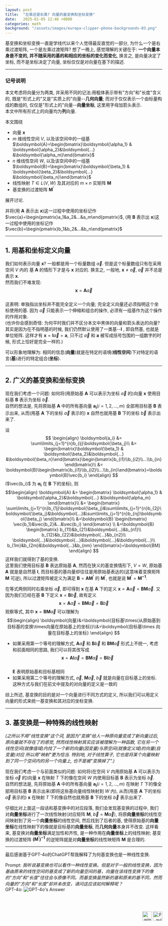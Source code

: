 ```yaml
---
layout: post
title:  "左乘还是右乘? 向量的基变换和坐标变换"
date:   2025-01-05 12:46 +0800
categories: math
background: "/assets/images/europa-clipper-phone-backgrounds-03.png"
---
```


基变换和坐标变换一直是学线代以来个人觉得最反直觉的一部分, 为什么一个是右乘过渡矩阵, 一个是左乘过渡矩阵? 想了一晚上, 感觉理解的关键在于: **一个向量本身是不变的, 并不随采用的基的和相应的坐标的变化而变化**, 换言之, 是向量决定了坐标, 而不是坐标决定了向量, 坐标仅仅是对向量在基下的描述.

---
### 记号说明

本文考虑将向量分为两类, 并采用不同的记法:用粗体表示带有"方向"和"长度"含义的, 既是"形式上的"又是"实质上的"向量--**几何向量**; 而对于仅仅表示一个由标量构成的数组的, 仅仅是"形式上的"向量--**向量坐标**, 这里用字母加箭头表示.  
本文中所有形式上的向量均为**列**向量.

本文围绕
- 向量 $\boldsymbol{x}$ 
- $m$ 维线性空间 $V$, 以及该空间中的一组基 $\boldsymbol{A}=\begin{bmatrix}\boldsymbol{\alpha_1} & \boldsymbol{\alpha_2}&\boldsymbol{...} &\boldsymbol{\alpha_m}\end{bmatrix}$
- $n$ 维线性空间 $W$, 以及该空间中的一组基 $\boldsymbol{B}=\begin{bmatrix}\boldsymbol{\beta_1} & \boldsymbol{\beta_2}&\boldsymbol{...} &\boldsymbol{\beta_n}\end{bmatrix}$
- 线性映射 $T\in L(V, W)$ 及其对应的 $m\times n$ 实矩阵 $\boldsymbol{M}$  
- 基变换的过渡矩阵 $\boldsymbol{M^\prime}$

展开讨论.  

并将(用 $\boldsymbol{A}$ 表示出 $\boldsymbol{x}$)这一过程中使用的坐标记作 $\vec{a}=\begin{pmatrix}a_1&a_2&...&a_m\end{pmatrix}$, (用 $\boldsymbol{B}$ 表示出 $\boldsymbol{x}$)这一过程中使用的坐标记作 $\vec{b}=\begin{pmatrix}b_1&b_2&...&b_n\end{pmatrix}$

---
## 1. 用基和坐标定义向量

我们如何表示向量 $\boldsymbol{x}$? 一般都是用一个标量数组 $\vec{a}$. 但是这个标量数组只有在采用空间 $V$ 内的 基 $\boldsymbol{A}$ 的情形下才是与 $\boldsymbol{x}$ 对应的. 换言之, 一般地,  $\boldsymbol{x} \neq \vec{a}$, $\vec{a}$ 并不总是表示 $\boldsymbol{x}$.  
然而我们不难发现: 
$$\boldsymbol{x} = \boldsymbol{A}\vec{a}$$  
这表明: 单独指出坐标并不能完全定义一个向量; 完全定义向量还必须指明这个坐标使用的基. 因为 $\vec{a}$ 只能表示一个伸缩和组合的操作, 必须有一组基作为这个操作的作用对象.  
(也许你会感到奇怪: 为何平时我们并不区分本文中黑体的向量和箭头表达的向量? 其实是因为在不指明基的时候, 我们仍然默认使用了一类基--$\boldsymbol{I}$ , 即自然基, 也就是单位矩阵. 这样才有 $\boldsymbol{x} = \boldsymbol{I}\vec{a}=\boldsymbol{a}$, 只不过 $\vec{a}$ 和 $\boldsymbol{a}$ 被写成括号包围的一组数字的时候, 形式上恰好是完全一样的.)

可以形象地理解为: 相同的信息(**向量**)就是在特定的语境(**线性空间**)下对特定的语言(**基**)进行的特定组合(**坐标**).

---
## 2. 广义的基变换和坐标变换

现在我们考虑一个问题: 如何将(用原始基 $\boldsymbol{A}$ 可以表示为坐标 $\vec{a}$ 的)向量 $\boldsymbol{x}$ 使用目标基 $\boldsymbol{B}$ 表示为坐标 $\vec{b}$.  
自然的想法是, 先将原始基 $\boldsymbol{A}$ 中的所有基向量 $\boldsymbol{a_i}(i=1, 2, ..., m)$ 全部用目标基 $\boldsymbol{B}$ 表示出来, 从而(用基 $\boldsymbol{A}$ 下的坐标 $\vec{a}$ 表示的) $\boldsymbol{x}$ 自然也就用基 $\boldsymbol{B}$ 下的坐标 $\vec{b}$ 表示出来了.  

设
$$
\begin{align}
\boldsymbol{a_i} &= \sum\limits_{j=1}^{n}b_{ij}\boldsymbol{\beta_j}\\
&= \begin{bmatrix}\boldsymbol{\beta_1} & \boldsymbol{\beta_2}&\boldsymbol{...} &\boldsymbol{\beta_n}\end{bmatrix}\begin{bmatrix}b_{i1}\\b_{i2}\\...\\b_{in}\end{bmatrix}\\
&= \boldsymbol{B}\begin{bmatrix}b_{i1}\\b_{i2}\\...\\b_{in}\end{bmatrix}=\boldsymbol{B}\vec{b_i}
\end{align}
$$
($\vec{b_i}$ 为 $\boldsymbol{\alpha_i}$ 在 $\boldsymbol{B}$ 下的坐标), 则
$$\begin{align}
\boldsymbol{A} &=
\begin{bmatrix}
\boldsymbol{\alpha_1} & \boldsymbol{\alpha_2}&\boldsymbol{...} &\boldsymbol{\alpha_m}
\end{bmatrix}\\
&=
\begin{bmatrix}
\sum\limits_{j=1}^{n}b_{1j}\boldsymbol{\beta_j}&\sum\limits_{j=1}^{n}b_{2j}\boldsymbol{\beta_j}&\boldsymbol{...}&\sum\limits_{j=1}^{n}b_{nj}\boldsymbol{\beta_j}
\end{bmatrix}\\
&=\boldsymbol{B}
\begin{bmatrix}
\vec{b_1}&\vec{b_2}&...&\vec{b_i}
\end{bmatrix}
\\
&=\boldsymbol{B}
\begin{bmatrix}
b_{11}&b_{21}&\boldsymbol{...}&b_{n1}\\
b_{12}&b_{22}&\boldsymbol{...}&b_{n2}\\
\boldsymbol{...}&\boldsymbol{...}&\boldsymbol{...}&\boldsymbol{...}\\
b_{1m}&b_{2m}&\boldsymbol{...}&b_{nm}
\end{bmatrix}=\boldsymbol{BM}
\end{align}
$$
这样我们就得到了基的变换.  
这里我们使用目标基 $\boldsymbol{B}$ 表达原始基 $\boldsymbol{A}$, 然而在狭义的基变换情形下, $V=W$, 原始基 $\boldsymbol{A}$ 就是是自然基 $\boldsymbol{I}$, 而目标基的基向量却往往是用原始基表达的(这意味着变换矩阵 $\boldsymbol{M}$ 可逆), 所以过渡矩阵被定义为满足 $\boldsymbol{B}=\boldsymbol{AM^\prime}$ 的 $\boldsymbol{M^\prime}$, 也就是说 $\boldsymbol{M^\prime}=\boldsymbol{M^{-1}}$.

在等式两侧同时右乘坐标 $\vec{a}$, 即可得到 $\boldsymbol{x}$ 在基 $\boldsymbol{A}$ 下的定义 $\boldsymbol{x}=\boldsymbol{A}\vec{a}=\boldsymbol{BM}\vec{a}$. 又因为我们已经在基 $\boldsymbol{B}$ 下定义 $\boldsymbol{x}=\boldsymbol{B}\vec{b}$, 故有定义
$$
\boldsymbol{x}=\boldsymbol{A}\vec{a}=\boldsymbol{BM}\vec{a}=\boldsymbol{B}\vec{b}
$$
观察等式, 其中 $\boldsymbol{x}=\boldsymbol{BM}\vec{a}$ 可以理解为
$$\begin{align}
\boldsymbol{向量}&=\boldsymbol{目标基\times(从原始基到目标基的变换\times向量在原始基上的坐标)}\\&=\boldsymbol{目标基\times 向量在目标基上的坐标}
\end{align}
$$
- 如果采用第一个等号的理解方式,  $\boldsymbol{A}\vec{a}$ 和 $\boldsymbol{B}\vec{b}$ 和 $\boldsymbol{BM}\vec{a}$ 形式上不统一, 考虑和前面相同的思路, 我们可以将其改写成
    $$
    \boldsymbol{x}=\boldsymbol{AI}\vec{a}=\boldsymbol{BM}\vec{a}=\boldsymbol{BI}\vec{b}
    $$  
    $\boldsymbol{E}$ 表明原始基和目标基相同 
- 如果采用第二个等号的理解方式,  $\vec{a}$, $\boldsymbol{M}\vec{a}$, $\vec{b}$ 就是向量在目标基上的坐标. 这种方式与我们在前文中提及的对向量的定义是一致的  

综上所述, 基变换的目的是对一个向量进行不同方式的定义, 所以我们可以用定义向量的形式来统一基变换和其对应的坐标变换.

---
## 3. 基变换是一种特殊的线性映射

*(之所以不用"线性变换"这个词, 是因为"变换"给人一种原向量变成了新向量过后, 原向量就不存在了的感觉, 然而线性映射其实应该被理解为一种函数, 它在另一个线性空间(就像值域)内找了一个新的向量(因变量)与原空间(就像定义域)的向量(自变量)对应 所以用"映射"更为恰当. 特别地, 对于线性算子, 它也是将某个向量映射到了同一个空间内的另一个向量上, 也不是被"变换掉了".)*  

现在我们考虑一个与前面类似的问题: 如何将(在空间 $V$ 内用原始基 $\boldsymbol{A}$ 可以表示为坐标 $\vec{a}$ 的)向量 $\boldsymbol{x}$ 在映射 $T$ 下的像在空间 $W$ 内使用目标基 $\boldsymbol{B}$ 表示为坐标 $\vec{b}$.  
自然的想法是, 先将原始基 $\boldsymbol{A}$ 中的所有基向量 $\boldsymbol{a_i}(i=1, 2, ..., m)$ 在映射 $T$ 下的像全部用目标基 $\boldsymbol{B}$ 表示出来(即将这些基向量线性映射到 $W$ 内), 从而(用基 $\boldsymbol{A}$ 下的坐标 $\vec{a}$ 表示的) $\boldsymbol{x}$ 在映射 $T$ 下的像自然也就用基 $\boldsymbol{B}$ 下的坐标 $\vec{b}$ 表示出来了.  

仔细比对上面这一段话和基变换中的对应段落, 我们会发现基变换的过程中, 我们对**向量坐标**进行了一次线性映射(对应矩阵 $\boldsymbol{M}$, $\vec{b}=\boldsymbol{M}\vec{a}$), 将原**向量坐标**的线性空间映射到了另一个**向量坐标**的线性空间, 然后找到了后者的基, 使得原始基的**向量坐标**在线性映射下的像就是目标基的**向量坐标**, 而**几何向量**本身并不改变. 这样看来, 基变换对**向量坐标**满足加性和齐性, 是一种作用在**向量坐标**上的线性映射; 基变换的过渡矩阵 $\boldsymbol{(M^\prime)^{-1}}$ 的逆矩阵就是对**向量坐标**的线性映矩阵 $\boldsymbol{M}$ 是合理的.

---
最后感谢基于GPT-4o的ChatGPT帮我解释了为何基变换也是一种线性变换.  

Prompt: *我听说基变换也可以看作一种线性变换。但是对于一般的线性变换，因为基由原来的线性空间的基变成了新的向量空间的基，向量在该线性变换下的像的“方向”和“长度”往往会与原像不同。而基变换虽然新的基和原来的基不同，然而向量的“方向”和“长度”却并未改变，请问这应该如何解释呢？*  
GPT-4o: 
 ![GPT-4o's Answer](/assets/images/GPT-4o'sAnswer.png "ChatGPT的回答")

<br><br>
<div style="text-align: right;"><img src="{{ "/assets/images/winterbadge250x250.png" | relative_url }}" alt="winter" width="30" height="30"> <img src="{{ "/assets/images/favicon.svg" | relative_url }}" alt="Favicon" width="30" height="30"></div>
